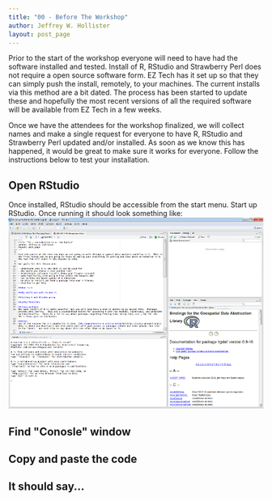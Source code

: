 ```yaml
---
title: "00 - Before The Workshop"
author: Jeffrey W. Hollister
layout: post_page
---
```


Prior to the start of the workshop everyone will need to have had the software 
installed and tested.  Install of R, RStudio and Strawberry Perl does not require a open source software form.  EZ Tech has it set up so that they can simply push the install, remotely, to your machines.  The current installs via this method are a bit dated.  The process has been started to update these and hopefully the most recent versions of all the required software will be available from EZ Tech in a few weeks.

Once we have the attendees for the workshop finalized, we will collect names and make a single request for everyone to have R, RStudio and Strawberry Perl updated and/or installed.  As soon as we know this has happened, it would be great to make sure it works for everyone.  Follow the instructions below to test your installation.

## Open RStudio
Once installed, RStudio should be accessible from the start menu.  Start up RStudio.  Once running it should look something like:
![RStudio Window](figure/rstudio.png)

## Find "Conosle" window

## Copy and paste the code

## It should say...


